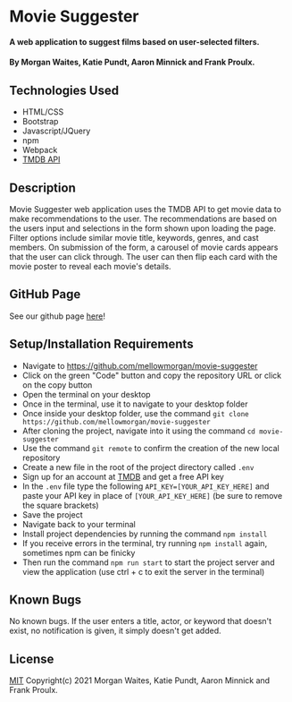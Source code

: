 # Movie Suggester

#### A web application to suggest films based on user-selected filters.

#### By Morgan Waites, Katie Pundt, Aaron Minnick and Frank Proulx. 

## Technologies Used

* HTML/CSS
* Bootstrap
* Javascript/JQuery
* npm
* Webpack
* [TMDB API](https://www.themoviedb.org/documentation/api?language=en-US)

## Description

Movie Suggester web application uses the TMDB API to get movie data to make recommendations to the user. The recommendations are based on the users input and selections in the form shown upon loading the page. Filter options include similar movie title, keywords, genres, and cast members. On submission of the form, a carousel of movie cards appears that the user can click through. The user can then flip each card with the movie poster to reveal each movie's details.

## GitHub Page

See our github page [here](https://mellowmorgan.github.io/movie-suggester/)!

## Setup/Installation Requirements

* Navigate to https://github.com/mellowmorgan/movie-suggester
* Click on the green "Code" button and copy the repository URL or click on the copy button
* Open the terminal on your desktop
* Once in the terminal, use it to navigate to your desktop folder
* Once inside your desktop folder, use the command `git clone https://github.com/mellowmorgan/movie-suggester`
* After cloning the project, navigate into it using the command `cd movie-suggester`
* Use the command `git remote` to confirm the creation of the new local repository
* Create a new file in the root of the project directory called `.env`
* Sign up for an account at [TMDB](https://www.themoviedb.org/) and get a free API key
* In the `.env` file type the following `API_KEY=[YOUR_API_KEY_HERE]` and paste your API key in place of `[YOUR_API_KEY_HERE]` (be sure to remove the square brackets)
* Save the project
* Navigate back to your terminal
* Install project dependencies by running the command `npm install`
* If you receive errors in the terminal, try running `npm install` again, sometimes npm can be finicky
* Then run the command `npm run start` to start the project server and view the application (use ctrl + c to exit the server in the terminal)

## Known Bugs

No known bugs. If the user enters a title, actor, or keyword that doesn't exist, no notification is given, it simply doesn't get added.

## License

[MIT](https://opensource.org/licenses/MIT) Copyright(c) 2021 Morgan Waites, Katie Pundt, Aaron Minnick and Frank Proulx.
